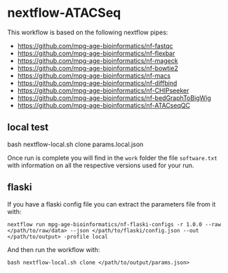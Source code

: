 # nextflow-ATACSeq

This workflow is based on the following nextflow pipes:

- https://github.com/mpg-age-bioinformatics/nf-fastqc
- https://github.com/mpg-age-bioinformatics/nf-flexbar
- https://github.com/mpg-age-bioinformatics/nf-mageck
- https://github.com/mpg-age-bioinformatics/nf-bowtie2
- https://github.com/mpg-age-bioinformatics/nf-macs
- https://github.com/mpg-age-bioinformatics/nf-diffbind
- https://github.com/mpg-age-bioinformatics/nf-CHIPseeker
- https://github.com/mpg-age-bioinformatics/nf-bedGraphToBigWig
- https://github.com/mpg-age-bioinformatics/nf-ATACseqQC

## local test
bash nextflow-local.sh clone params.local.json

Once run is complete you will find in the `work` folder the file `software.txt` with information on all the respective versions used for your run.

## flaski
If you have a flaski config file you can extract the parameters file from it with:

```
nextflow run mpg-age-bioinformatics/nf-flaski-configs -r 1.0.0 --raw </path/to/raw/data> --json </path/to/flaski/config.json --out </path/to/output> -profile local
```

And then run the workflow with:
```
bash nextflow-local.sh clone </path/to/output/params.json>
```




